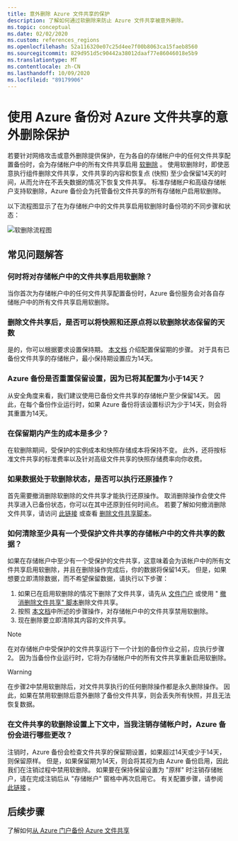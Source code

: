 ```yaml
---
title: 意外删除 Azure 文件共享的保护
description: 了解如何通过软删除来防止 Azure 文件共享被意外删除。
ms.topic: conceptual
ms.date: 02/02/2020
ms.custom: references_regions
ms.openlocfilehash: 52a116320e07c25d4ee7f00b8063ca15faeb8560
ms.sourcegitcommit: 829d951d5c90442a38012daaf77e86046018e5b9
ms.translationtype: MT
ms.contentlocale: zh-CN
ms.lasthandoff: 10/09/2020
ms.locfileid: "89179906"
---
```

# <a name="accidental-delete-protection-for-azure-file-shares-using-azure-backup"></a>使用 Azure 备份对 Azure 文件共享的意外删除保护

若要针对网络攻击或意外删除提供保护，在为各自的存储帐户中的任何文件共享配置备份时，会为存储帐户中的所有文件共享启用 [软删除](../storage/files/storage-files-prevent-file-share-deletion.md) 。 使用软删除时，即使恶意执行组件删除文件共享，文件共享的内容和恢复点 (快照) 至少会保留14天的时间，从而允许在不丢失数据的情况下恢复文件共享。  标准存储帐户和高级存储帐户支持软删除，Azure 备份会为托管备份文件共享的所有存储帐户启用软删除。

以下流程图显示了在为存储帐户中的文件共享启用软删除时备份项的不同步骤和状态：

 ![软删除流程图](./media/soft-delete-afs/soft-delete-flow-chart.png)

## <a name="frequently-asked-questions"></a>常见问题解答

### <a name="when-will-soft-delete-be-enabled-for-file-shares-in-my-storage-account"></a>何时将对存储帐户中的文件共享启用软删除？

当你首次为存储帐户中的任何文件共享配置备份时，Azure 备份服务会对各自存储帐户中的所有文件共享启用软删除。

### <a name="can-i-configure-the-number-of-days-for-which-my-snapshots-and-restore-points-will-be-retained-in-soft-deleted-state-after-i-delete-the-file-share"></a>删除文件共享后，是否可以将快照和还原点将以软删除状态保留的天数

是的，你可以根据要求设置保持期。 [本文档](../storage/files/storage-files-enable-soft-delete.md?tabs=azure-portal) 介绍配置保留期的步骤。 对于具有已备份文件共享的存储帐户，最小保持期设置应为14天。

### <a name="does-azure-backup-reset-my-retention-setting-because-i-configured-it-to-less-than-14-days"></a>Azure 备份是否重置保留设置，因为已将其配置为小于14天？

从安全角度来看，我们建议使用已备份文件共享的存储帐户至少保留14天。 因此，在每个备份作业运行时，如果 Azure 备份将该设置标识为少于14天，则会将其重置为14天。

### <a name="what-is-the-cost-incurred-during-the-retention-period"></a>在保留期内产生的成本是多少？

在软删除期间，受保护的实例成本和快照存储成本将保持不变。  此外，还将按标准文件共享的标准费率以及针对高级文件共享的快照存储费率向你收费。

### <a name="can-i-perform-a-restore-operation-when-my-data-is-in-soft-deleted-state"></a>如果数据处于软删除状态，是否可以执行还原操作？

首先需要撤消删除软删除的文件共享才能执行还原操作。 取消删除操作会使文件共享进入已备份状态，你可以在其中还原到任何时间点。 若要了解如何撤消删除文件共享，请访问 [此链接](../storage/files/storage-files-enable-soft-delete.md?tabs=azure-portal#restore-soft-deleted-file-share) 或查看 [删除文件共享脚本](./scripts/backup-powershell-script-undelete-file-share.md)。

### <a name="how-can-i-purge-the-data-of-a-file-share-in-a-storage-account-that-has-at-least-one-protected-file-share"></a>如何清除至少具有一个受保护文件共享的存储帐户中的文件共享的数据？

如果在存储帐户中至少有一个受保护的文件共享，这意味着会为该帐户中的所有文件共享启用软删除，并且在删除操作完成后，你的数据将保留14天。 但是，如果想要立即清除数据，而不希望保留数据，请执行以下步骤：

1. 如果已在启用软删除的情况下删除了文件共享，请先从 [文件门户](../storage/files/storage-files-enable-soft-delete.md?tabs=azure-portal#restore-soft-deleted-file-share) 或使用 " [撤消删除文件共享" 脚本](./scripts/backup-powershell-script-undelete-file-share.md)删除文件共享。
2. 按照 [本文档](../storage/files/storage-files-enable-soft-delete.md?tabs=azure-portal#disable-soft-delete)中所述的步骤操作，对存储帐户中的文件共享禁用软删除。
3. 现在删除要立即清除其内容的文件共享。

>[!NOTE]
>在对存储帐户中受保护的文件共享运行下一个计划的备份作业之前，应执行步骤2。 因为当备份作业运行时，它将为存储帐户中的所有文件共享重新启用软删除。

>[!WARNING]
>在步骤2中禁用软删除后，对文件共享执行的任何删除操作都是永久删除操作。 因此，如果在禁用软删除后意外删除了备份文件共享，则会丢失所有快照，并且无法恢复数据。

### <a name="in-the-context-of-a-file-shares-soft-delete-setting-what-changes-does-azure-backup-do-when-i-unregister-a-storage-account"></a>在文件共享的软删除设置上下文中，当我注销存储帐户时，Azure 备份会进行哪些更改？

注销时，Azure 备份会检查文件共享的保留期设置，如果超过14天或少于14天，则保留原样。 但是，如果保留期为14天，则会将其视为由 Azure 备份启用，因此我们在注销过程中禁用软删除。 如果要在保持保留设置为 "原样" 时注销存储帐户，请在完成注销后从 "存储帐户" 窗格中再次启用它。 有关配置步骤，请参阅 [此链接](../storage/files/storage-files-enable-soft-delete.md?tabs=azure-portal#restore-soft-deleted-file-share) 。

## <a name="next-steps"></a>后续步骤

了解如何[从 Azure 门户备份 Azure 文件共享](backup-afs.md)

